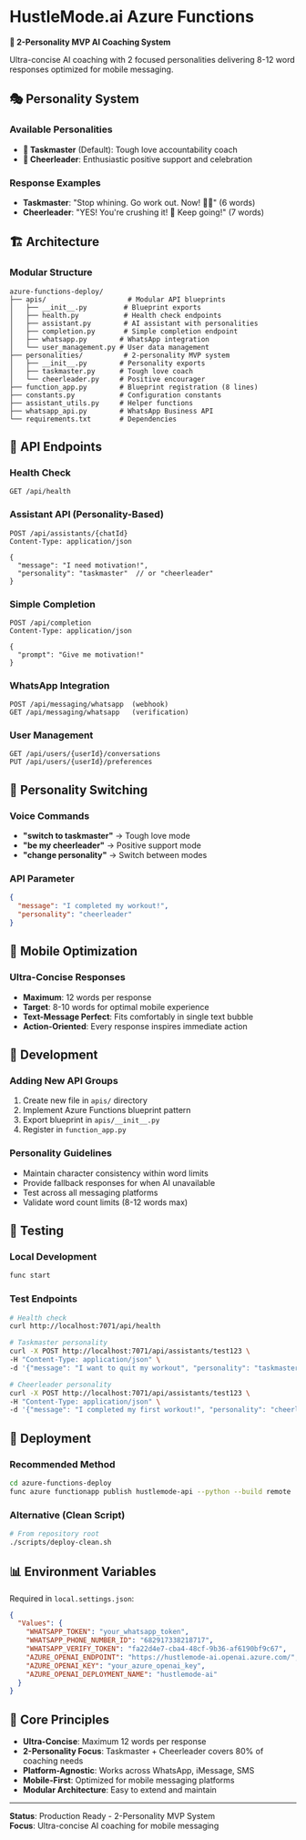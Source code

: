 # HustleMode.ai Azure Functions

**🎯 2-Personality MVP AI Coaching System**

Ultra-concise AI coaching with 2 focused personalities delivering 8-12 word responses optimized for mobile messaging.

## 🎭 Personality System

### Available Personalities
- **💪 Taskmaster** (Default): Tough love accountability coach
- **🎉 Cheerleader**: Enthusiastic positive support and celebration

### Response Examples
- **Taskmaster**: "Stop whining. Go work out. Now! 🏋️‍♂️" (6 words)
- **Cheerleader**: "YES! You're crushing it! 🎉 Keep going!" (7 words)

## 🏗️ Architecture

### Modular Structure
```
azure-functions-deploy/
├── apis/                    # Modular API blueprints
│   ├── __init__.py         # Blueprint exports
│   ├── health.py           # Health check endpoints
│   ├── assistant.py        # AI assistant with personalities
│   ├── completion.py       # Simple completion endpoint
│   ├── whatsapp.py        # WhatsApp integration
│   └── user_management.py # User data management
├── personalities/          # 2-personality MVP system
│   ├── __init__.py        # Personality exports
│   ├── taskmaster.py      # Tough love coach
│   └── cheerleader.py     # Positive encourager
├── function_app.py        # Blueprint registration (8 lines)
├── constants.py           # Configuration constants
├── assistant_utils.py     # Helper functions
├── whatsapp_api.py        # WhatsApp Business API
└── requirements.txt       # Dependencies
```

## 🚀 API Endpoints

### Health Check
```http
GET /api/health
```

### Assistant API (Personality-Based)
```http
POST /api/assistants/{chatId}
Content-Type: application/json

{
  "message": "I need motivation!",
  "personality": "taskmaster"  // or "cheerleader"
}
```

### Simple Completion
```http
POST /api/completion
Content-Type: application/json

{
  "prompt": "Give me motivation!"
}
```

### WhatsApp Integration
```http
POST /api/messaging/whatsapp  (webhook)
GET /api/messaging/whatsapp   (verification)
```

### User Management
```http
GET /api/users/{userId}/conversations
PUT /api/users/{userId}/preferences
```

## 🎯 Personality Switching

### Voice Commands
- **"switch to taskmaster"** → Tough love mode
- **"be my cheerleader"** → Positive support mode
- **"change personality"** → Switch between modes

### API Parameter
```json
{
  "message": "I completed my workout!",
  "personality": "cheerleader"
}
```

## 📱 Mobile Optimization

### Ultra-Concise Responses
- **Maximum**: 12 words per response
- **Target**: 8-10 words for optimal mobile experience
- **Text-Message Perfect**: Fits comfortably in single text bubble
- **Action-Oriented**: Every response inspires immediate action

## 🔧 Development

### Adding New API Groups
1. Create new file in `apis/` directory
2. Implement Azure Functions blueprint pattern
3. Export blueprint in `apis/__init__.py`
4. Register in `function_app.py`

### Personality Guidelines
- Maintain character consistency within word limits
- Provide fallback responses for when AI unavailable
- Test across all messaging platforms
- Validate word count limits (8-12 words max)

## 🧪 Testing

### Local Development
```bash
func start
```

### Test Endpoints
```bash
# Health check
curl http://localhost:7071/api/health

# Taskmaster personality
curl -X POST http://localhost:7071/api/assistants/test123 \
-H "Content-Type: application/json" \
-d '{"message": "I want to quit my workout", "personality": "taskmaster"}'

# Cheerleader personality
curl -X POST http://localhost:7071/api/assistants/test123 \
-H "Content-Type: application/json" \
-d '{"message": "I completed my first workout!", "personality": "cheerleader"}'
```

## 🚀 Deployment

### Recommended Method
```bash
cd azure-functions-deploy
func azure functionapp publish hustlemode-api --python --build remote
```

### Alternative (Clean Script)
```bash
# From repository root
./scripts/deploy-clean.sh
```

## 📊 Environment Variables

Required in `local.settings.json`:
```json
{
  "Values": {
    "WHATSAPP_TOKEN": "your_whatsapp_token",
    "WHATSAPP_PHONE_NUMBER_ID": "682917338218717",
    "WHATSAPP_VERIFY_TOKEN": "fa22d4e7-cba4-48cf-9b36-af6190bf9c67",
    "AZURE_OPENAI_ENDPOINT": "https://hustlemode-ai.openai.azure.com/",
    "AZURE_OPENAI_KEY": "your_azure_openai_key",
    "AZURE_OPENAI_DEPLOYMENT_NAME": "hustlemode-ai"
  }
}
```

## 🎯 Core Principles

- **Ultra-Concise**: Maximum 12 words per response
- **2-Personality Focus**: Taskmaster + Cheerleader covers 80% of coaching needs
- **Platform-Agnostic**: Works across WhatsApp, iMessage, SMS
- **Mobile-First**: Optimized for mobile messaging platforms
- **Modular Architecture**: Easy to extend and maintain

---
**Status**: Production Ready - 2-Personality MVP System  
**Focus**: Ultra-concise AI coaching for mobile messaging 